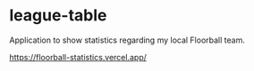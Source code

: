 # league-table

Application to show statistics regarding my local Floorball team.

https://floorball-statistics.vercel.app/
